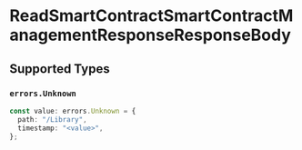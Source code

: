 # ReadSmartContractSmartContractManagementResponseResponseBody


## Supported Types

### `errors.Unknown`

```typescript
const value: errors.Unknown = {
  path: "/Library",
  timestamp: "<value>",
};
```

